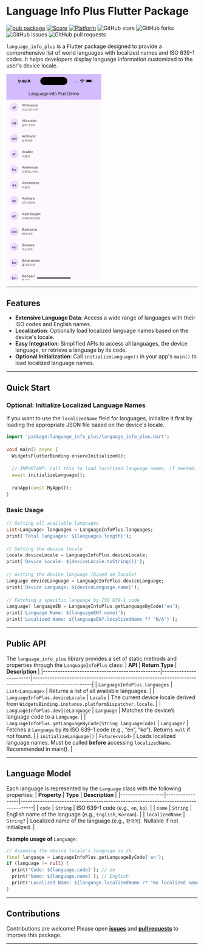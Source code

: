 # Language Info Plus Flutter Package

[![pub package](https://img.shields.io/pub/v/language_info_plus.svg)](https://pub.dev/packages/language_info_plus)
[![Score](https://img.shields.io/pub/points/language_info_plus?label=Score&logo=dart)](https://pub.dev/packages/language_info_plus/score)
[![Platform](https://img.shields.io/badge/Platform-Android%20|%20iOS%20|%20macOS%20|%20Web%20|%20Windows%20|%20Linux%20-blue.svg?logo=flutter)](https://pub.dev/packages/language_info_plus)
![GitHub stars](https://img.shields.io/github/stars/intelryzen/language_info_plus)
![GitHub forks](https://img.shields.io/github/forks/intelryzen/language_info_plus)
![GitHub issues](https://img.shields.io/github/issues/intelryzen/language_info_plus)
![GitHub pull requests](https://img.shields.io/github/issues-pr/intelryzen/language_info_plus)

`language_info_plus` is a Flutter package designed to provide a comprehensive list of world languages with localized names and ISO 639-1 codes. It helps developers display language information customized to the user's device locale.

<img src="https://github.com/intelryzen/language_info_plus/blob/main/screenshots/demo.png?raw=true" alt="demo" width="250"/>

---

## Features

- **Extensive Language Data**: Access a wide range of languages with their ISO codes and English names.
- **Localization**: Optionally load localized language names based on the device's locale.
- **Easy Integration**: Simplified APIs to access all languages, the device language, or retrieve a language by its code.
- **Optional Initialization**: Call `initializeLanguage()` in your app's `main()` to load localized language names.

---

## Quick Start

### Optional: Initialize Localized Language Names
If you want to use the `localizedName` field for languages, initialize it first by loading the appropriate JSON file based on the device's locale.

```dart
import 'package:language_info_plus/language_info_plus.dart';

void main() async {
  WidgetsFlutterBinding.ensureInitialized();
  
  // IMPORTANT: Call this to load localized language names, if needed.
  await initializeLanguage();

  runApp(const MyApp());
}
```
### Basic Usage
```dart
// Getting all available languages
List<Language> languages = LanguageInfoPlus.languages;
print('Total languages: ${languages.length}');

// Getting the device locale
Locale deviceLocale = LanguageInfoPlus.deviceLocale;
print('Device Locale: ${deviceLocale.toString()}');

// Getting the device language (based on locale)
Language deviceLanguage = LanguageInfoPlus.deviceLanguage;
print('Device Language: ${deviceLanguage.name}');

// Fetching a specific language by ISO 639-1 code
Language? languageEN = LanguageInfoPlus.getLanguageByCode('en');
print('Language Name: ${languageEN?.name}');
print('Localized Name: ${languageEN?.localizedName ?? "N/A"}');
```
---
## Public API
The `language_info_plus` library provides a set of static methods and properties through the `LanguageInfoPlus` class:
| **API**                                        | **Return Type**       | **Description**                                                                                      |
|------------------------------------------------|------------------------|------------------------------------------------------------------------------------------------------|
| `LanguageInfoPlus.languages`                      | `List<Language>`        | Returns a list of all available languages.                                                         |
| `LanguageInfoPlus.deviceLocale`                   | `Locale`               | The current device locale derived from `WidgetsBinding.instance.platformDispatcher.locale`.           |
| `LanguageInfoPlus.deviceLanguage`                  | `Language`             | Matches the device’s language code to a `Language`.       |
| `LanguageInfoPlus.getLanguageByCode(String languageCode)` | `Language?`             | Fetches a `Language` by its ISO 639-1 code (e.g., “en”, “ko”). Returns `null` if not found.          |
| `initializeLanguage()`                    | `Future<void>`         | Loads localized language names. Must be called **before** accessing `localizedName`. Recommended in main(). |

---
## Language Model
Each language is represented by the `Language` class with the following properties:
| **Property**     | **Type**        | **Description**                                                                   |
|------------------|-----------------|-----------------------------------------------------------------------------------|
| `code`          | `String`        | ISO 639-1 code (e.g., `en`, `ko`).                                                |
| `name`          | `String`        | English name of the language (e.g., `English`, `Korean`).                         |
| `localizedName` | `String?`       | Localized name of the language (e.g., `한국어`). Nullable if not initialized.       |

**Example usage of** `Language`:
```dart
// Assuming the device locale's language is zh.
final language = LanguageInfoPlus.getLanguageByCode('en');
if (language != null) {
  print('Code: ${language.code}'); // en
  print('Name: ${language.name}'); // English
  print('Localized Name: ${language.localizedName ?? "No localized name loaded"}'); // 英语
}
```

---
## Contributions
Contributions are welcome! Please open **[issues](https://github.com/intelryzen/language_info_plus/issues)** and **[pull requests](https://github.com/intelryzen/language_info_plus/pulls)** to improve this package.

---
